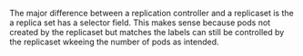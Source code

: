 The major difference between a replication controller and a replicaset is the a replica set has a selector field. This makes sense because pods not created by the replicaset but matches the labels can still be controlled by the replicaset wkeeing the number of pods as intended. 
